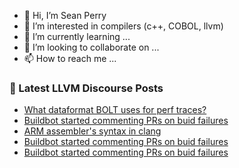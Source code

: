 - 👋 Hi, I’m Sean Perry
- 👀 I’m interested in compilers (c++, COBOL, llvm)
- 🌱 I’m currently learning ...
- 💞️ I’m looking to collaborate on ...
- 📫 How to reach me ...

<!---
s66perry/s66perry is a ✨ special ✨ repository because its `README.md` (this file) appears on your GitHub profile.
You can click the Preview link to take a look at your changes.
--->
### 📕 Latest LLVM Discourse Posts

<!-- DISCOURSE-LLVM:START -->
- [What dataformat BOLT uses for perf traces?](https://discourse.llvm.org/t/what-dataformat-bolt-uses-for-perf-traces/79922#post_1)
- [Buildbot started commenting PRs on buid failures](https://discourse.llvm.org/t/buildbot-started-commenting-prs-on-buid-failures/79738#post_13)
- [ARM assembler&#39;s syntax in clang](https://discourse.llvm.org/t/arm-assemblers-syntax-in-clang/26560?page=2#post_22)
- [Buildbot started commenting PRs on buid failures](https://discourse.llvm.org/t/buildbot-started-commenting-prs-on-buid-failures/79738#post_12)
- [Buildbot started commenting PRs on buid failures](https://discourse.llvm.org/t/buildbot-started-commenting-prs-on-buid-failures/79738#post_11)
<!-- DISCOURSE-LLVM:END -->
